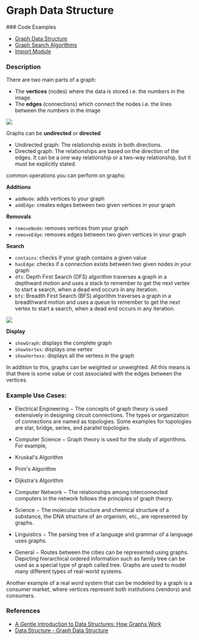 # Graph Data Structure

### Code Examples
- [Graph Data Structure](./graph.module.js)
- [Graph Search Algorithms](./graph.search.js)
- [Import Module](./index.js)

### Description

There are two main parts of a graph:

- The **vertices** (nodes) where the data is stored i.e. the numbers in the image
- The **edges** (connections) which connect the nodes i.e. the lines between the numbers in the image

![](https://cdn-images-1.medium.com/max/600/0*cqxOTC4NOK62xow1.png)

Graphs can be **undirected** or **directed**

- Undirected graph: The relationship exists in both directions.
- Directed graph: The relationships are based on the direction of the edges. It can be a one way relationship or a two-way relationship, but it must be explicitly stated.

common operations you can perform on graphs:

**Additions**

- `addNode`: adds vertices to your graph
- `addEdge`: creates edges between two given vertices in your graph

**Removals**

- `removeNode`: removes vertices from your graph
- `removeEdge`: removes edges between two given vertices in your graph

**Search**

- `contains`: checks if your graph contains a given value
- `hasEdge`: checks if a connection exists between two given nodes in your graph
- `dfs`: Depth First Search (DFS) algorithm traverses a graph in a depthward motion and uses a stack to remember to get the next vertex to start a search, when a dead end occurs in any iteration.
- `bfs`: Breadth First Search (BFS) algorithm traverses a graph in a breadthward motion and uses a queue to remember to get the next vertex to start a search, when a dead end occurs in any iteration.

![](https://i2.wp.com/codingsec.net/wp-content/uploads/2016/03/dfs-bfs-codingsec.gif)


**Display**

- `showGraph`: displays the complete graph
- `showVertex`: displays one vertex
- `showVertexs`: displays all the vertexs in the graph

In addition to this, graphs can be weighted or unweighted. All this means is that there is some value or cost associated with the edges between the vertices.

### Example Use Cases:

- Electrical Engineering − The concepts of graph theory is used extensively in designing circuit connections. The types or organization of connections are named as topologies. Some examples for topologies are star, bridge, series, and parallel topologies.

- Computer Science − Graph theory is used for the study of algorithms. For example,

- Kruskal's Algorithm
- Prim's Algorithm
- Dijkstra's Algorithm

- Computer Network − The relationships among interconnected computers in the network follows the principles of graph theory.

- Science − The molecular structure and chemical structure of a substance, the DNA structure of an organism, etc., are represented by graphs.

- Linguistics − The parsing tree of a language and grammar of a language uses graphs.

- General − Routes between the cities can be represented using graphs. Depicting hierarchical ordered information such as family tree can be used as a special type of graph called tree.
Graphs are used to model many different types of real-world systems.

Another example of a real word system that can be modeled by a graph is a consumer market, where vertices represent both institutions (vendors) and consumers.

### References

- [A Gentle Introduction to Data Structures: How Graphs Work](https://medium.freecodecamp.com/a-gentle-introduction-to-data-structures-how-graphs-work-a223d9ef8837#.ojpoqfcxa)
- [Data Structure - Graph Data Structure](https://www.tutorialspoint.com/data_structures_algorithms/graph_data_structure.htm)
